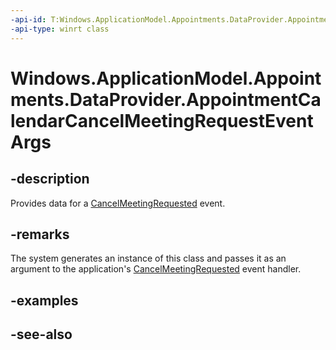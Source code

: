 ```yaml
---
-api-id: T:Windows.ApplicationModel.Appointments.DataProvider.AppointmentCalendarCancelMeetingRequestEventArgs
-api-type: winrt class
---
```


<!-- Class syntax.
public class AppointmentCalendarCancelMeetingRequestEventArgs : Windows.ApplicationModel.Appointments.DataProvider.IAppointmentCalendarCancelMeetingRequestEventArgs
-->

# Windows.ApplicationModel.Appointments.DataProvider.AppointmentCalendarCancelMeetingRequestEventArgs

## -description
Provides data for a [CancelMeetingRequested](appointmentdataproviderconnection_cancelmeetingrequested.md) event.

## -remarks
The system generates an instance of this class and passes it as an argument to the application's [CancelMeetingRequested](appointmentdataproviderconnection_cancelmeetingrequested.md) event handler.

## -examples

## -see-also

